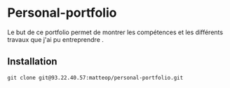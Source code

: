# Personal-portfolio
Le but de ce portfolio permet de montrer les compétences et les différents travaux que j'ai pu entreprendre . 
## Installation

```git
git clone git@93.22.40.57:matteop/personal-portfolio.git
```
